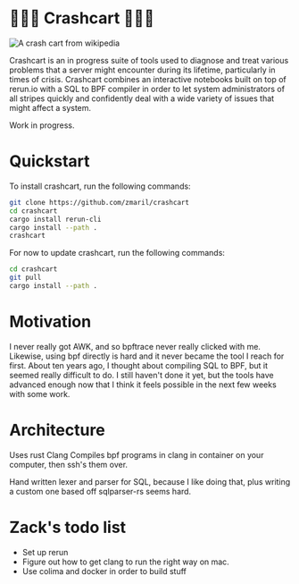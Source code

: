 # 🚨🚨🚨 Crashcart 🚨🚨🚨

![A crash cart from wikipedia](https://upload.wikimedia.org/wikipedia/commons/6/6a/Crash_Cart.jpg)

Crashcart is an in progress suite of tools used to diagnose and treat various problems that a server might encounter during its lifetime, particularly in times of crisis. Crashcart combines an interactive notebooks built on top of rerun.io with a SQL to BPF compiler in order to let system administrators of all stripes quickly and confidently deal with a wide variety of issues that might affect a system. 

Work in progress. 

# Quickstart 

To install crashcart, run the following commands:
```bash
git clone https://github.com/zmaril/crashcart
cd crashcart
cargo install rerun-cli
cargo install --path .
crashcart
```

For now to update crashcart, run the following commands: 
```bash
cd crashcart
git pull
cargo install --path .
```

# Motivation 

I never really got AWK, and so bpftrace never really clicked with me. Likewise, using bpf directly is hard and it never became the tool I reach for first. About ten years ago, I thought about compiling SQL to BPF, but it seemed really difficult to do. I still haven't done it yet, but the tools have advanced enough now that I think it feels possible in the next few weeks with some work. 

# Architecture 

Uses rust
Clang
Compiles bpf programs in clang in container on your computer, then ssh's them over. 

Hand written lexer and parser for SQL, because I like doing that, plus writing a custom one based off sqlparser-rs seems hard. 


# Zack's todo list  
* Set up rerun 
* Figure out how to get clang to run the right way on mac. 
* Use colima and docker in order to build stuff 
